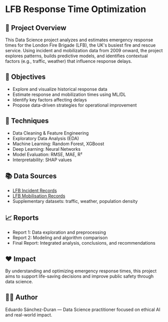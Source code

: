 # LFB Response Time Optimization

## 📘 Project Overview
This Data Science project analyzes and estimates emergency response times for the London Fire Brigade (LFB), the UK's busiest fire and rescue service. Using incident and mobilization data from 2009 onward, the project explores patterns, builds predictive models, and identifies contextual factors (e.g., traffic, weather) that influence response delays.

## 🎯 Objectives
- Explore and visualize historical response data
- Estimate response and mobilization times using ML/DL
- Identify key factors affecting delays
- Propose data-driven strategies for operational improvement

## 🧠 Techniques
- Data Cleaning & Feature Engineering
- Exploratory Data Analysis (EDA)
- Machine Learning: Random Forest, XGBoost
- Deep Learning: Neural Networks
- Model Evaluation: RMSE, MAE, R²
- Interpretability: SHAP values

## 📚 Data Sources
- [LFB Incident Records](https://data.london.gov.uk/dataset/london-fire-brigade-incident-records)
- [LFB Mobilisation Records](https://data.london.gov.uk/dataset/london-fire-brigade-mobilisation-records)
- Supplementary datasets: traffic, weather, population density

## 📈 Reports
- Report 1: Data exploration and preprocessing
- Report 2: Modeling and algorithm comparison
- Final Report: Integrated analysis, conclusions, and recommendations

## ❤️ Impact
By understanding and optimizing emergency response times, this project aims to support life-saving decisions and improve public safety through data science.

## 👨‍💻 Author
Eduardo Sánchez-Duran — Data Science practitioner focused on ethical AI and real-world impact.
